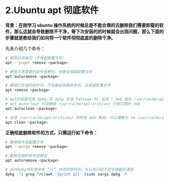 # 2.Ubuntu apt 彻底软件

**背景：在刚学习 ubuntu 操作系统的时候总是不能合理的去删除我们需要卸载的软件，那么这就会导致删除不干净，等下次安装的的时候就会出现问题，那么下面的步骤就是教给我们如何将一个软件彻彻底底的删除干净。**

先来介绍几个命令：

~~~bash
# 删除已安装包（不保留配置文件）
apt --puger remove <package>

# 删除不再需要的软件依赖包，但是会保留配置文件
apt autoremove <package>

# 删除已安装的软件包，不会删处依赖软件包，且保留配置文件
apt remove <package>

# apt的底层包是 dpkg,而 dpkg 安装 Package 时，会将 *.deb 放在 /var/cache/apt/archives中，
# apt autoclean 只会删除 /var/cache/apt/archives 已经过期的 deb
apt autoclean <package>

# 会将 /var/cache/apt/archives/ 的所有 deb 删掉，可以理解为 rm /var/cache/apt/archives/*.deb
apt clean <package>
~~~

**正确彻底删除软件的方式，只需运行如下命令：**

~~~bash
# 删除软件及配置文件
apt --purge remove <package>

# 删除没用的软件依赖包
apt autoremove <package>

# 此时dpkg的列表中有 “rc” 状态的软件包，可以执行如下命令做最后清理
dpkg -l| grep ^rc|awk '{print $2}' |sudo xargs dpkg -P
~~~

